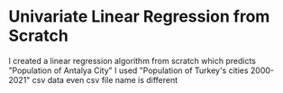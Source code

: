 # Univariate Linear Regression from Scratch
 I created a linear regression algorithm from scratch which predicts "Population of Antalya City"
 I used "Population of Turkey's cities 2000-2021" csv data even csv file name is different
